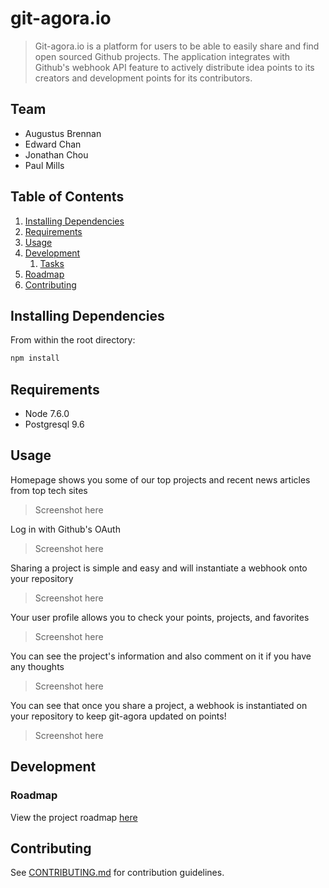 # git-agora.io

> Git-agora.io is a platform for users to be able to easily share and find open sourced Github projects. The application integrates with Github's webhook API feature to actively distribute idea points to its creators and development points for its contributors.

## Team

  - Augustus Brennan
  - Edward Chan
  - Jonathan Chou
  - Paul Mills

## Table of Contents

1. [Installing Dependencies](#installing-dependencies)
1. [Requirements](#requirements)
1. [Usage](#Usage)
1. [Development](#development)
    1. [Tasks](#tasks)
1. [Roadmap](#roadmap)
1. [Contributing](#contributing)


## Installing Dependencies

From within the root directory:
```sh
npm install
```

## Requirements

- Node 7.6.0
- Postgresql 9.6

## Usage

Homepage shows you some of our top projects and recent news articles from top tech sites
> Screenshot here

Log in with Github's OAuth
> Screenshot here

Sharing a project is simple and easy and will instantiate a webhook onto your repository 
> Screenshot here

Your user profile allows you to check your points, projects, and favorites
> Screenshot here

You can see the project's information and also comment on it if you have any thoughts
> Screenshot here

You can see that once you share a project, a webhook is instantiated on your repository to keep git-agora updated on points!
> Screenshot here

## Development


### Roadmap

View the project roadmap [here](LINK_TO_DOC)


## Contributing

See [CONTRIBUTING.md](CONTRIBUTING.md) for contribution guidelines.
